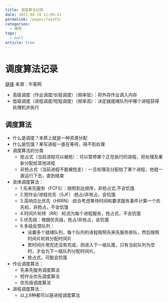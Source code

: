 ```yaml
---
title: 调度算法记录
date: 2021-04-19 11:04:53
permalink: /pages/7a2af5/
categories: 
  - 编程
tags: 
  - null
article: true
---
```

# 调度算法记录  

[链接](https://www.nowcoder.com/questionTerminal/238e7607793449d19d0f07434b8d78ad)
来源：牛客网

- 高级调度（作业调度/长程调度）（频率低）：将外存作业调入内存
- 低级调度（进程调度/短程调度）（频率高）：决定就就绪队列中哪个进程获得处理机并执行

## 调度算法

- 什么是调度？本质上就是一种资源分配
- 什么是饥饿？某写进程一直在等待，得不到处理
- 调度算法的分类
  - 抢占式（当前进程可以被抢）：可以暂停某个正在执行的进程，将处理及重新分配给其他进程
  - 非抢占式（当前进程不能被抢走）：一旦处理及分配给了某个进程，他就一直运行下去，直到结束
- 具体调度算法：
  - 1.先来先服务（FCFS）：按照到达顺序，非抢占式,不会饥饿
  - 2.短作业/进程优先（SJF）:抢占/非抢占，会饥饿
  - 3.高响应比优先（HRRN）:综合考虑等待时间和要求服务事件计算一个优先权，非抢占，不会饥饿
  - 4.时间片轮转（RR）:轮流为每个进程服务，抢占式，不会饥饿
  - 5.优先级：根据优先级，抢占/非抢占，会饥饿
  - 6.多级反馈队列：
    - 设置多个就绪队列，每个队列的进程按照先来先服务排队，然后按照时间片轮转分配时间片
    - 若时间片用完还没有完成，则进入下一级队尾，只有当前队列为空时，才会为下一级队列分配时间片。
    - 抢占式，可能会饥饿
- 作业调度算法：
  - 先来先服务调度算法
  - 短作业优先调度算法
  - 优先级调度算法
- 进程调度算法：
  - 以上6种都可以是进程调度算法
